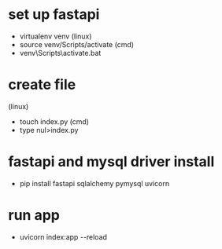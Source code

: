 # set up fastapi
- virtualenv venv
(linux)
- source venv/Scripts/activate
(cmd)
- venv\Scripts\activate.bat

# create file
(linux)
- touch index.py
(cmd)
- type nul>index.py

# fastapi and mysql driver install
- pip install fastapi sqlalchemy pymysql uvicorn

# run app
- uvicorn index:app --reload